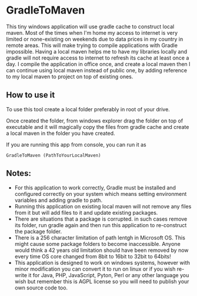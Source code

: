 # GradleToMaven
This tiny windows application will use gradle cache to construct local maven. Most of the times when I'm home my access to internet is very limited or none-existing on weekends due to data prices in my country in remote areas. This will make trying to compile applications with Gradle impossible. Having a local maven helps me to have my libraries locally and gradle will not require access to internet to refresh its cache at least once a day. I compile the application in office once, and create a local maven then I can continue using local maven instead of public one, by adding reference to my local maven to project on top of existing ones.


## How to use it
To use this tool create a local folder preferably in root of your drive.

Once created the folder, from windows explorer drag the folder on top of executable and it will magically copy the files from gradle cache and create a local maven in the folder you have created.

If you are running this app from console, you can run it as 

`GradleToMaven (PathToYourLocalMaven)`


## Notes:
- For this application to work correctly, Gradle must be installed and configured correctly on your system which means setting environment variables and adding gradle to path.
- Running this application on existing local maven will not remove any files from it but will add files to it and update existing packages.
- There are situations that a package is corrupted. in such cases remove its folder, run gradle again and then run this application to re-construct the package folder.
- There is a 256 character limitation of path lentgh in Microsoft OS. This might cause some package folders to become inaccessible. Anyone would think a 42 years old limitation should have been removed by now every time OS core changed from 8bit to 16bit to 32bit to 64bits!
- This application is designed to work on windows systems, however with minor modification you can convert it to run on linux or if you wish re-write it for Java, PHP, JavaScript, Pyton, Perl or any other language you wish but remember this is AGPL license so you will need to publish your own source code too.

